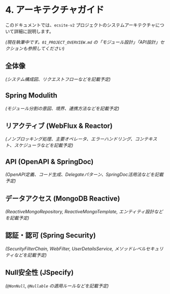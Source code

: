 # 4. アーキテクチャガイド

このドキュメントでは、`ecsite-v2` プロジェクトのシステムアーキテクチャについて詳細に説明します。

*(現在執筆中です。`01_PROJECT_OVERVIEW.md` の「モジュール設計」「API設計」セクションも参照してください)*

## 全体像

*(システム構成図、リクエストフローなどを記載予定)*

## Spring Modulith

*(モジュール分割の意図、境界、連携方法などを記載予定)*

## リアクティブ (WebFlux & Reactor)

*(ノンブロッキング処理、主要オペレータ、エラーハンドリング、コンテキスト、スケジューラなどを記載予定)*

## API (OpenAPI & SpringDoc)

*(OpenAPI定義、コード生成、Delegateパターン、SpringDoc活用法などを記載予定)*

## データアクセス (MongoDB Reactive)

*(ReactiveMongoRepository, ReactiveMongoTemplate, エンティティ設計などを記載予定)*

## 認証・認可 (Spring Security)

*(SecurityFilterChain, WebFilter, UserDetailsService, メソッドレベルセキュリティなどを記載予定)*

## Null安全性 (JSpecify)

*(`@NonNull`, `@Nullable` の適用ルールなどを記載予定)*
